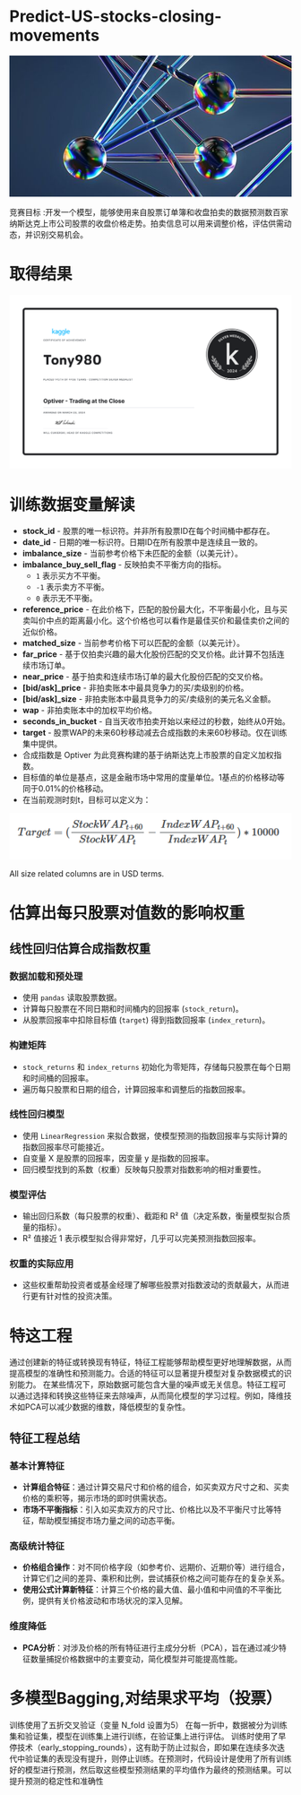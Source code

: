 # Predict-US-stocks-closing-movements

![image](https://github.com/Tony980624/Predict-US-stocks-closing-movements/blob/main/file01/header.jpg)

竞赛目标 :开发一个模型，能够使用来自股票订单簿和收盘拍卖的数据预测数百家纳斯达克上市公司股票的收盘价格走势。拍卖信息可以用来调整价格，评估供需动态，并识别交易机会。

# 取得结果

![result](https://github.com/Tony980624/Predict-US-stocks-closing-movements/blob/main/file01/Tony980%20-%20Optiver%20-%20Trading%20at%20the%20Close.png)

# 训练数据变量解读

- **stock_id** - 股票的唯一标识符。并非所有股票ID在每个时间桶中都存在。
- **date_id** - 日期的唯一标识符。日期ID在所有股票中是连续且一致的。
- **imbalance_size** - 当前参考价格下未匹配的金额（以美元计）。
- **imbalance_buy_sell_flag** - 反映拍卖不平衡方向的指标。
  - `1` 表示买方不平衡。
  - `-1` 表示卖方不平衡。
  - `0` 表示无不平衡。
- **reference_price** - 在此价格下，匹配的股份最大化，不平衡最小化，且与买卖叫价中点的距离最小化。这个价格也可以看作是最佳买价和最佳卖价之间的近似价格。
- **matched_size** - 当前参考价格下可以匹配的金额（以美元计）。
- **far_price** - 基于仅拍卖兴趣的最大化股份匹配的交叉价格。此计算不包括连续市场订单。
- **near_price** - 基于拍卖和连续市场订单的最大化股份匹配的交叉价格。
- **[bid/ask]_price** - 非拍卖账本中最具竞争力的买/卖级别的价格。
- **[bid/ask]_size** - 非拍卖账本中最具竞争力的买/卖级别的美元名义金额。
- **wap** - 非拍卖账本中的加权平均价格。
- **seconds_in_bucket** - 自当天收市拍卖开始以来经过的秒数，始终从0开始。
- **target** - 股票WAP的未来60秒移动减去合成指数的未来60秒移动。仅在训练集中提供。
- 合成指数是 Optiver 为此竞赛构建的基于纳斯达克上市股票的自定义加权指数。
- 目标值的单位是基点，这是金融市场中常用的度量单位。1基点的价格移动等同于0.01%的价格移动。
- 在当前观测时刻t，目标可以定义为：

  
![target](https://github.com/Tony980624/Predict-US-stocks-closing-movements/blob/main/file01/target.png)

All size related columns are in USD terms.

# 估算出每只股票对值数的影响权重

## 线性回归估算合成指数权重

### 数据加载和预处理
- 使用 `pandas` 读取股票数据。
- 计算每只股票在不同日期和时间桶内的回报率 (`stock_return`)。
- 从股票回报率中扣除目标值 (`target`) 得到指数回报率 (`index_return`)。

### 构建矩阵
- `stock_returns` 和 `index_returns` 初始化为零矩阵，存储每只股票在每个日期和时间桶的回报率。
- 遍历每只股票和日期的组合，计算回报率和调整后的指数回报率。

### 线性回归模型
- 使用 `LinearRegression` 来拟合数据，使模型预测的指数回报率与实际计算的指数回报率尽可能接近。
- 自变量 X 是股票的回报率，因变量 y 是指数的回报率。
- 回归模型找到的系数（权重）反映每只股票对指数影响的相对重要性。

### 模型评估
- 输出回归系数（每只股票的权重）、截距和 R² 值（决定系数，衡量模型拟合质量的指标）。
- R² 值接近 1 表示模型拟合得非常好，几乎可以完美预测指数回报率。

### 权重的实际应用
- 这些权重帮助投资者或基金经理了解哪些股票对指数波动的贡献最大，从而进行更有针对性的投资决策。

# 特这工程

通过创建新的特征或转换现有特征，特征工程能够帮助模型更好地理解数据，从而提高模型的准确性和预测能力。合适的特征可以显著提升模型对复杂数据模式的识别能力。
在某些情况下，原始数据可能包含大量的噪声或无关信息。特征工程可以通过选择和转换这些特征来去除噪声，从而简化模型的学习过程。例如，降维技术如PCA可以减少数据的维数，降低模型的复杂性。

## 特征工程总结

### 基本计算特征
- **计算组合特征**：通过计算交易尺寸和价格的组合，如买卖双方尺寸之和、买卖价格的乘积等，揭示市场的即时供需状态。
- **市场不平衡指标**：引入如买卖双方的尺寸比、价格比以及不平衡尺寸比等特征，帮助模型捕捉市场力量之间的动态平衡。

### 高级统计特征
- **价格组合操作**：对不同价格字段（如参考价、远期价、近期价等）进行组合，计算它们之间的差异、乘积和比例，尝试捕获价格之间可能存在的复杂关系。
- **使用公式计算新特征**：计算三个价格的最大值、最小值和中间值的不平衡比例，提供有关价格波动和市场状况的深入见解。

### 维度降低
- **PCA分析**：对涉及价格的所有特征进行主成分分析（PCA），旨在通过减少特征数量捕捉价格数据中的主要变动，简化模型并可能提高性能。

# 多模型Bagging,对结果求平均（投票）

训练使用了五折交叉验证（变量 N_fold 设置为5）
在每一折中，数据被分为训练集和验证集，模型在训练集上进行训练，在验证集上进行评估。
训练时使用了早停技术（early_stopping_rounds），这有助于防止过拟合，即如果在连续多次迭代中验证集的表现没有提升，则停止训练。在预测时，代码设计是使用了所有训练好的模型进行预测，然后取这些模型预测结果的平均值作为最终的预测结果。可以提升预测的稳定性和准确性
